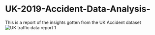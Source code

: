 # UK-2019-Accident-Data-Analysis-
This is a report of the insights gotten from the UK Accident dataset
![UK traffic data report 1](https://user-images.githubusercontent.com/110602626/202298795-bb571ac1-cfd1-4733-b1db-1da941047f89.png)
